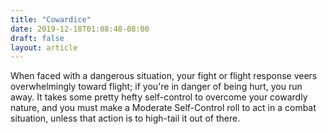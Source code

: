 ```yaml
---
title: "Cowardice"
date: 2019-12-18T01:08:48-08:00
draft: false
layout: article
---
```


When faced with a dangerous situation, your fight or flight response veers overwhelmingly toward flight; if you're in danger of being hurt, you run away. It takes some pretty hefty self-control to overcome your cowardly nature, and you must make a Moderate Self-Control roll to act in a combat situation, unless that action is to high-tail it out of there.